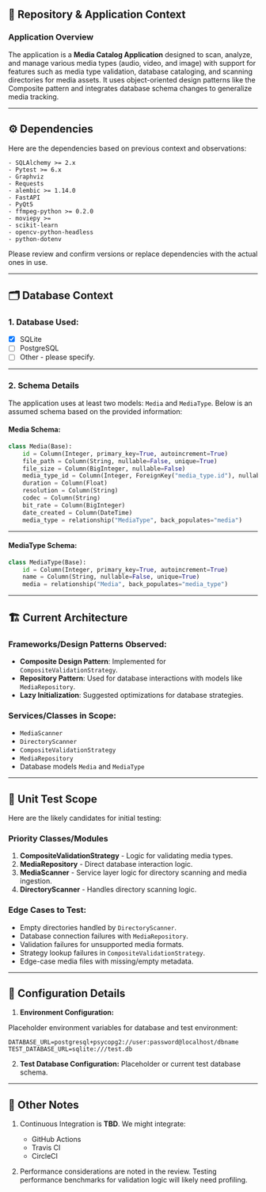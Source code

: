 
## 📄 **Repository & Application Context**

### **Application Overview**

The application is a **Media Catalog Application** designed to scan, analyze, and manage various media types (audio, video, and image) with support for features such as media type validation, database cataloging, and scanning directories for media assets. It uses object-oriented design patterns like the Composite pattern and integrates database schema changes to generalize media tracking.

---

## ⚙️ **Dependencies**

Here are the dependencies based on previous context and observations:

```plaintext
- SQLAlchemy >= 2.x
- Pytest >= 6.x
- Graphviz
- Requests
- alembic >= 1.14.0
- FastAPI
- PyQt5
- ffmpeg-python >= 0.2.0
- moviepy >= 
- scikit-learn
- opencv-python-headless
- python-dotenv
```
Please review and confirm versions or replace dependencies with the actual ones in use.

---

## 🗂️ **Database Context**

### 1. **Database Used:**
- [x] SQLite  
- [ ] PostgreSQL  
- [ ] Other - please specify.

---

### 2. **Schema Details**

The application uses at least two models: `Media` and `MediaType`. Below is an assumed schema based on the provided information:

#### Media Schema:

```python
class Media(Base):
    id = Column(Integer, primary_key=True, autoincrement=True)
    file_path = Column(String, nullable=False, unique=True)
    file_size = Column(BigInteger, nullable=False)
    media_type_id = Column(Integer, ForeignKey("media_type.id"), nullable=False)
    duration = Column(Float)
    resolution = Column(String)
    codec = Column(String)
    bit_rate = Column(BigInteger)
    date_created = Column(DateTime)
    media_type = relationship("MediaType", back_populates="media")
```

---

#### MediaType Schema:

```python
class MediaType(Base):
    id = Column(Integer, primary_key=True, autoincrement=True)
    name = Column(String, nullable=False, unique=True)
    media = relationship("Media", back_populates="media_type")
```

---

## 🏗️ **Current Architecture**

### Frameworks/Design Patterns Observed:
- **Composite Design Pattern**: Implemented for `CompositeValidationStrategy`.
- **Repository Pattern**: Used for database interactions with models like `MediaRepository`.
- **Lazy Initialization**: Suggested optimizations for database strategies.

### Services/Classes in Scope:
- `MediaScanner`
- `DirectoryScanner`
- `CompositeValidationStrategy`
- `MediaRepository`
- Database models `Media` and `MediaType`

---

## 🧪 **Unit Test Scope**

Here are the likely candidates for initial testing:

### Priority Classes/Modules
1. **CompositeValidationStrategy** - Logic for validating media types.
2. **MediaRepository** - Direct database interaction logic.
3. **MediaScanner** - Service layer logic for directory scanning and media ingestion.
4. **DirectoryScanner** - Handles directory scanning logic.

### Edge Cases to Test:
- Empty directories handled by `DirectoryScanner`.
- Database connection failures with `MediaRepository`.
- Validation failures for unsupported media formats.
- Strategy lookup failures in `CompositeValidationStrategy`.
- Edge-case media files with missing/empty metadata.

---

## 🔧 **Configuration Details**

1. **Environment Configuration:**

Placeholder environment variables for database and test environment:

```plaintext
DATABASE_URL=postgresql+psycopg2://user:password@localhost/dbname
TEST_DATABASE_URL=sqlite:///test.db
```

2. **Test Database Configuration:** Placeholder or current test database schema.

---

## 🚩 **Other Notes**

1. Continuous Integration is **TBD**. We might integrate:
   - GitHub Actions
   - Travis CI
   - CircleCI

2. Performance considerations are noted in the review. Testing performance benchmarks for validation logic will likely need profiling.

<!--stackedit_data:
eyJoaXN0b3J5IjpbLTk0NDM0MjA0MSwtNTM4MDU0ODU2XX0=
-->